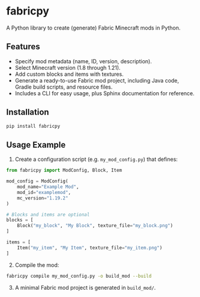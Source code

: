 # fabricpy

A Python library to create (generate) Fabric Minecraft mods in Python.

## Features

-   Specify mod metadata (name, ID, version, description).
-   Select Minecraft version (1.8 through 1.21).
-   Add custom blocks and items with textures.
-   Generate a ready-to-use Fabric mod project, including Java code, Gradle build scripts, and resource files.
-   Includes a CLI for easy usage, plus Sphinx documentation for reference.

## Installation

```bash
pip install fabricpy
```

## Usage Example

1. Create a configuration script (e.g. `my_mod_config.py`) that defines:

```python
from fabricpy import ModConfig, Block, Item

mod_config = ModConfig(
    mod_name="Example Mod",
    mod_id="examplemod",
    mc_version="1.19.2"
)

# Blocks and items are optional
blocks = [
    Block("my_block", "My Block", texture_file="my_block.png")
]

items = [
    Item("my_item", "My Item", texture_file="my_item.png")
]
```

2. Compile the mod:
```bash
fabricpy compile my_mod_config.py -o build_mod --build
```

3. A minimal Fabric mod project is generated in `build_mod/`.
